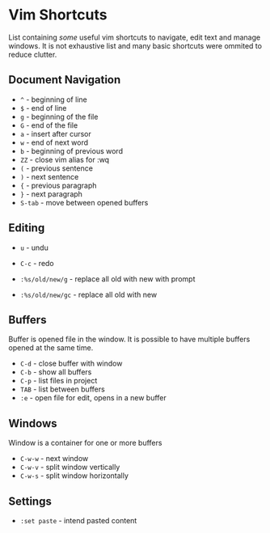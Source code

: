 # Vim Shortcuts
List containing _some_ useful vim shortcuts to navigate, edit text and manage windows. It is not exhaustive list and many basic shortcuts were ommited to reduce clutter.

## Document Navigation
- `^` - beginning of line
- `$` - end of line
- `g` - beginning of the file
- `G` - end of the file
- `a` - insert after cursor
- `w` - end of next word
- `b` - beginning of previous word
- `ZZ` - close vim alias for :wq
- `(` - previous sentence
- `)` - next sentence
- `{` - previous paragraph
- `}` - next paragraph
- `S-tab` - move between opened buffers

## Editing
- `u`   - undu
- `C-c` - redo

- `:%s/old/new/g` - replace all old with new with prompt
- `:%s/old/new/gc` - replace all old with new

## Buffers
Buffer is opened file in the window. It is possible to have multiple buffers opened at the same time.
- `C-d` - close buffer with window
- `C-b` - show all buffers
- `C-p` - list files in project
- `TAB` - list between buffers
- `:e` - open file for edit, opens in a new buffer

## Windows
Window is a container for one or more buffers
- `C-w-w` - next window
- `C-w-v` - split window vertically
- `C-w-s` - split window horizontally

## Settings
- `:set paste` - intend pasted content

